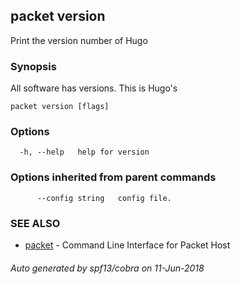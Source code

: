 ## packet version

Print the version number of Hugo

### Synopsis

All software has versions. This is Hugo's

```
packet version [flags]
```

### Options

```
  -h, --help   help for version
```

### Options inherited from parent commands

```
      --config string   config file.
```

### SEE ALSO

* [packet](packet.md)	 - Command Line Interface for Packet Host

###### Auto generated by spf13/cobra on 11-Jun-2018
